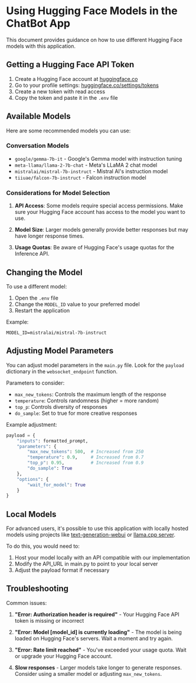 # Using Hugging Face Models in the ChatBot App

This document provides guidance on how to use different Hugging Face models with this application.

## Getting a Hugging Face API Token

1. Create a Hugging Face account at [huggingface.co](https://huggingface.co)
2. Go to your profile settings: [huggingface.co/settings/tokens](https://huggingface.co/settings/tokens)
3. Create a new token with read access
4. Copy the token and paste it in the `.env` file

## Available Models

Here are some recommended models you can use:

### Conversation Models

-   `google/gemma-7b-it` - Google's Gemma model with instruction tuning
-   `meta-llama/llama-2-7b-chat` - Meta's LLaMA 2 chat model
-   `mistralai/mistral-7b-instruct` - Mistral AI's instruction model
-   `tiiuae/falcon-7b-instruct` - Falcon instruction model

### Considerations for Model Selection

1. **API Access**: Some models require special access permissions. Make sure your Hugging Face account has access to the model you want to use.

2. **Model Size**: Larger models generally provide better responses but may have longer response times.

3. **Usage Quotas**: Be aware of Hugging Face's usage quotas for the Inference API.

## Changing the Model

To use a different model:

1. Open the `.env` file
2. Change the `MODEL_ID` value to your preferred model
3. Restart the application

Example:

```
MODEL_ID=mistralai/mistral-7b-instruct
```

## Adjusting Model Parameters

You can adjust model parameters in the `main.py` file. Look for the `payload` dictionary in the `websocket_endpoint` function.

Parameters to consider:

-   `max_new_tokens`: Controls the maximum length of the response
-   `temperature`: Controls randomness (higher = more random)
-   `top_p`: Controls diversity of responses
-   `do_sample`: Set to true for more creative responses

Example adjustment:

```python
payload = {
    "inputs": formatted_prompt,
    "parameters": {
        "max_new_tokens": 500,  # Increased from 250
        "temperature": 0.9,     # Increased from 0.7
        "top_p": 0.95,          # Increased from 0.9
        "do_sample": True
    },
    "options": {
        "wait_for_model": True
    }
}
```

## Local Models

For advanced users, it's possible to use this application with locally hosted models using projects like [text-generation-webui](https://github.com/oobabooga/text-generation-webui) or [llama.cpp server](https://github.com/ggerganov/llama.cpp/blob/master/examples/server/README.md).

To do this, you would need to:

1. Host your model locally with an API compatible with our implementation
2. Modify the API_URL in main.py to point to your local server
3. Adjust the payload format if necessary

## Troubleshooting

Common issues:

1. **"Error: Authorization header is required"** - Your Hugging Face API token is missing or incorrect

2. **"Error: Model [model_id] is currently loading"** - The model is being loaded on Hugging Face's servers. Wait a moment and try again.

3. **"Error: Rate limit reached"** - You've exceeded your usage quota. Wait or upgrade your Hugging Face account.

4. **Slow responses** - Larger models take longer to generate responses. Consider using a smaller model or adjusting `max_new_tokens`.
